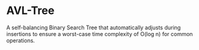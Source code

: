 # AVL-Tree
A self-balancing Binary Search Tree that automatically adjusts during insertions to ensure a worst-case time complexity of O(log n) for common operations.
